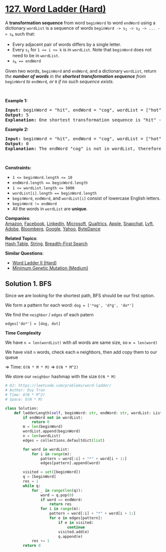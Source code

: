 # [127. Word Ladder (Hard)](https://leetcode.com/problems/word-ladder/)

<p>A <strong>transformation sequence</strong> from word <code>beginWord</code> to word <code>endWord</code> using a dictionary <code>wordList</code> is a sequence of words <code>beginWord -&gt; s<sub>1</sub> -&gt; s<sub>2</sub> -&gt; ... -&gt; s<sub>k</sub></code> such that:</p>

<ul>
	<li>Every adjacent pair of words differs by a single letter.</li>
	<li>Every <code>s<sub>i</sub></code> for <code>1 &lt;= i &lt;= k</code> is in <code>wordList</code>. Note that <code>beginWord</code> does not need to be in <code>wordList</code>.</li>
	<li><code>s<sub>k</sub> == endWord</code></li>
</ul>

<p>Given two words, <code>beginWord</code> and <code>endWord</code>, and a dictionary <code>wordList</code>, return <em>the <strong>number of words</strong> in the <strong>shortest transformation sequence</strong> from</em> <code>beginWord</code> <em>to</em> <code>endWord</code><em>, or </em><code>0</code><em> if no such sequence exists.</em></p>

<p>&nbsp;</p>
<p><strong>Example 1:</strong></p>

<pre><strong>Input:</strong> beginWord = "hit", endWord = "cog", wordList = ["hot","dot","dog","lot","log","cog"]
<strong>Output:</strong> 5
<strong>Explanation:</strong> One shortest transformation sequence is "hit" -&gt; "hot" -&gt; "dot" -&gt; "dog" -&gt; cog", which is 5 words long.
</pre>

<p><strong>Example 2:</strong></p>

<pre><strong>Input:</strong> beginWord = "hit", endWord = "cog", wordList = ["hot","dot","dog","lot","log"]
<strong>Output:</strong> 0
<strong>Explanation:</strong> The endWord "cog" is not in wordList, therefore there is no valid transformation sequence.
</pre>

<p>&nbsp;</p>
<p><strong>Constraints:</strong></p>

<ul>
	<li><code>1 &lt;= beginWord.length &lt;= 10</code></li>
	<li><code>endWord.length == beginWord.length</code></li>
	<li><code>1 &lt;= wordList.length &lt;= 5000</code></li>
	<li><code>wordList[i].length == beginWord.length</code></li>
	<li><code>beginWord</code>, <code>endWord</code>, and <code>wordList[i]</code> consist of lowercase English letters.</li>
	<li><code>beginWord != endWord</code></li>
	<li>All the words in <code>wordList</code> are <strong>unique</strong>.</li>
</ul>

**Companies**:  
[Amazon](https://leetcode.com/company/amazon), [Facebook](https://leetcode.com/company/facebook), [LinkedIn](https://leetcode.com/company/linkedin), [Microsoft](https://leetcode.com/company/microsoft), [Qualtrics](https://leetcode.com/company/qualtrics), [Apple](https://leetcode.com/company/apple), [Snapchat](https://leetcode.com/company/snapchat), [Lyft](https://leetcode.com/company/lyft), [Adobe](https://leetcode.com/company/adobe), [Bloomberg](https://leetcode.com/company/bloomberg), [Google](https://leetcode.com/company/google), [Yahoo](https://leetcode.com/company/yahoo), [ByteDance](https://leetcode.com/company/bytedance)

**Related Topics**:  
[Hash Table](https://leetcode.com/tag/hash-table/), [String](https://leetcode.com/tag/string/), [Breadth-First Search](https://leetcode.com/tag/breadth-first-search/)

**Similar Questions**:

- [Word Ladder II (Hard)](https://leetcode.com/problems/word-ladder-ii/)
- [Minimum Genetic Mutation (Medium)](https://leetcode.com/problems/minimum-genetic-mutation/)

## Solution 1. BFS

Since we are looking for the shortest path, BFS should be our first option.

We form a pattern for each word: `dog = ['*og', 'd*g', 'do*']`

We find the `neighbor` / `edges` of each patern

`edges['do*'] = [dog, dot]`

**Time Complexity**

We have `n = len(wordList)` with all words are same size, so `m = len(word)`

We have visit `n` words, check each `m` neighbors, then add copy them to our queue

=> Time: `O(N * M * M)` => `O(N * M^2)`

We store our `neighbor` hashmap with the size `O(N * M)`

```py
# OJ: https://leetcode.com/problems/word-ladder/
# Author: Duy Tran
# Time: O(N * M^2)
# Space: O(N * M)

class Solution:
    def ladderLength(self, beginWord: str, endWord: str, wordList: List[str]) -> int:
        if endWord not in wordList:
            return 0
        m = len(beginWord)
        wordList.append(beginWord)
        n = len(wordList)
        edges = collections.defaultdict(list)

        for word in wordList:
            for i in range(m):
                pattern = word[:i] + "*" + word[i + 1:]
                edges[pattern].append(word)

        visited = set([beginWord])
        q = [beginWord]
        res = 1
        while q:
            for _ in range(len(q)):
                word = q.pop(0)
                if word == endWord:
                    return res
                for i in range(m):
                    pattern = word[:i] + "*" + word[i + 1:]
                    for e in edges[pattern]:
                        if e in visited:
                            continue
                        visited.add(e)
                        q.append(e)
            res += 1
        return 0

```
